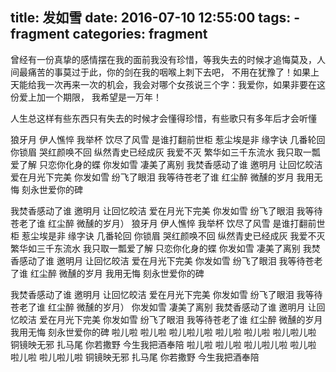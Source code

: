 title: 发如雪
date: 2016-07-10 12:55:00
tags:
    - fragment
categories: fragment
---
曾经有一份真挚的感情摆在我的面前我没有珍惜，等我失去的时候才追悔莫及，人间最痛苦的事莫过于此，你的剑在我的咽喉上刺下去吧，
不用在犹豫了！如果上天能给我一次再来一次的机会，我会对哪个女孩说三个字：我爱你，如果非要在这份爱上加一个期限，
我希望是一万年！

人生总这样有些东西只有失去的时候才会懂得珍惜，有些歌只有多年后才会听懂

狼牙月 伊人憔悴
我举杯 饮尽了风雪
是谁打翻前世柜 惹尘埃是非
缘字诀 几番轮回
你锁眉 哭红颜唤不回
纵然青史已经成灰
我爱不灭 繁华如三千东流水
我只取一瓢爱了解 只恋你化身的蝶
你发如雪 凄美了离别
我焚香感动了谁
邀明月 让回忆皎洁
爱在月光下完美
你发如雪 纷飞了眼泪
我等待苍老了谁
红尘醉 微醺的岁月
我用无悔 刻永世爱你的碑

我焚香感动了谁
邀明月 让回忆皎洁
爱在月光下完美
你发如雪 纷飞了眼泪
我等待苍老了谁
红尘醉 微醺的岁月）
狼牙月 伊人憔悴
我举杯 饮尽了风雪
是谁打翻前世柜 惹尘埃是非
缘字诀 几番轮回
你锁眉 哭红颜唤不回
纵然青史已经成灰
我爱不灭 繁华如三千东流水
我只取一瓢爱了解
只恋你化身的蝶
你发如雪 凄美了离别
我焚香感动了谁
邀明月 让回忆皎洁
爱在月光下完美
你发如雪 纷飞了眼泪
我等待苍老了谁
红尘醉 微醺的岁月
我用无悔 刻永世爱你的碑

我焚香感动了谁
邀明月 让回忆皎洁
爱在月光下完美
你发如雪 纷飞了眼泪
我等待苍老了谁
红尘醉 微醺的岁月）
你发如雪 凄美了离别
我焚香感动了谁
邀明月 让回忆皎洁
爱在月光下完美
你发如雪 纷飞了眼泪
我等待苍老了谁
红尘醉 微醺的岁月
我用无悔 刻永世爱你的碑
啦儿啦 啦儿啦 啦儿啦儿啦
啦儿啦 啦儿啦 啦儿啦儿啦
铜镜映无邪 扎马尾
你若撒野 今生我把酒奉陪
啦儿啦 啦儿啦 啦儿啦儿啦
啦儿啦 啦儿啦 啦儿啦儿啦
铜镜映无邪 扎马尾
你若撒野 今生我把酒奉陪